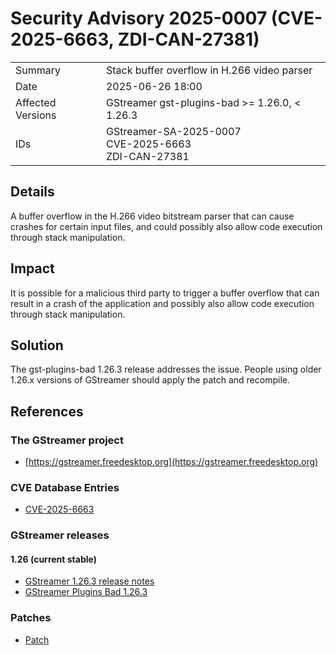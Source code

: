 # Security Advisory 2025-0007 (CVE-2025-6663, ZDI-CAN-27381)

<div class="vertical-table">

|                   |     |
| ----------------- | --- |
| Summary           | Stack buffer overflow in H.266 video parser|
| Date              | 2025-06-26 18:00 |
| Affected Versions | GStreamer gst-plugins-bad >= 1.26.0, < 1.26.3 |
| IDs               | GStreamer-SA-2025-0007<br/>CVE-2025-6663<br/>ZDI-CAN-27381 |

</div>

## Details

A buffer overflow in the H.266 video bitstream parser that can cause crashes
for certain input files, and could possibly also allow code execution
through stack manipulation.

## Impact

It is possible for a malicious third party to trigger a buffer overflow
that can result in a crash of the application and possibly also allow code
execution through stack manipulation.

## Solution

The gst-plugins-bad 1.26.3 release addresses the issue. People using older
1.26.x versions of GStreamer should apply the patch and recompile.

## References

### The GStreamer project

- [https://gstreamer.freedesktop.org](https://gstreamer.freedesktop.org)

### CVE Database Entries

- [CVE-2025-6663](https://www.cve.org/CVERecord?id=CVE-2025-6663)

### GStreamer releases

#### 1.26 (current stable)

- [GStreamer 1.26.3 release notes](/releases/1.26/#1.26.3)
- [GStreamer Plugins Bad 1.26.3](/src/gst-plugins-bad/gst-plugins-bad-1.26.3.tar.xz)

### Patches

- [Patch](https://gitlab.freedesktop.org/gstreamer/gstreamer/-/merge_requests/9294.patch)
